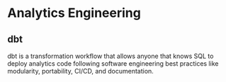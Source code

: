 # Analytics Engineering

## dbt
dbt is a transformation workflow that allows anyone that knows SQL to deploy analytics code following software engineering best practices like modularity, portability, CI/CD, and documentation.